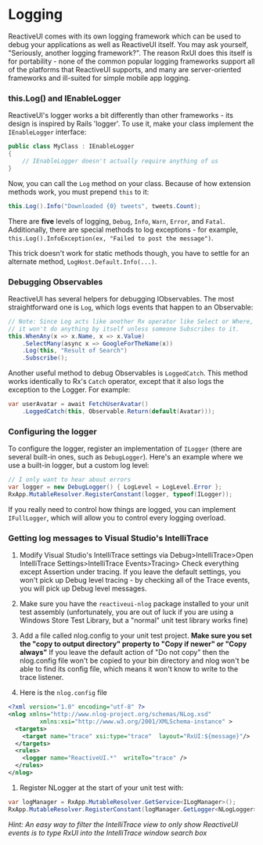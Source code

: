 # Logging

ReactiveUI comes with its own logging framework which can be used to debug
your applications as well as ReactiveUI itself. You may ask yourself,
"Seriously, another logging framework?". The reason RxUI does this itself is
for portability - none of the common popular logging frameworks support all of
the platforms that ReactiveUI supports, and many are server-oriented
frameworks and ill-suited for simple mobile app logging.

### this.Log() and IEnableLogger

ReactiveUI's logger works a bit differently than other frameworks - its
design is inspired by Rails 'logger'. To use it, make your class implement the
`IEnableLogger` interface:

```cs
public class MyClass : IEnableLogger
{
    // IEnableLogger doesn't actually require anything of us
}
```

Now, you can call the `Log` method on your class. Because of how extension
methods work, you must prepend `this` to it:

```cs
this.Log().Info("Downloaded {0} tweets", tweets.Count);
```

There are **five** levels of logging, `Debug`, `Info`, `Warn`, `Error`, and
`Fatal`. Additionally, there are special methods to log exceptions - for
example, `this.Log().InfoException(ex, "Failed to post the message")`.

This trick doesn't work for static methods though, you have to settle for an
alternate method, `LogHost.Default.Info(...)`.

### Debugging Observables

ReactiveUI has several helpers for debugging IObservables. The most
straightforward one is `Log`, which logs events that happen to an Observable:

```cs
// Note: Since Log acts like another Rx operator like Select or Where,
// it won't do anything by itself unless someone Subscribes to it.
this.WhenAny(x => x.Name, x => x.Value)
    .SelectMany(async x => GoogleForTheName(x))
    .Log(this, "Result of Search")
    .Subscribe();
```

Another useful method to debug Observables is `LoggedCatch`. This method works
identically to Rx's `Catch` operator, except that it also logs the exception
to the Logger. For example:

```cs
var userAvatar = await FetchUserAvatar()
    .LoggedCatch(this, Observable.Return(default(Avatar)));
```

### Configuring the logger

To configure the logger, register an implementation of `ILogger` (there are
several built-in ones, such as `DebugLogger`). Here's an example where we use
a built-in logger, but a custom log level:

```cs
// I only want to hear about errors
var logger = new DebugLogger() { LogLevel = LogLevel.Error };
RxApp.MutableResolver.RegisterConstant(logger, typeof(ILogger));
```

If you really need to control how things are logged, you can implement
`IFullLogger`, which will allow you to control every logging overload.

### Getting log messages to Visual Studio's IntelliTrace

1. Modify Visual Studio's IntelliTrace settings via Debug>IntelliTrace>Open
   IntelliTrace Settings>IntelliTrace Events>Tracing> Check everything except
   Assertion under tracing.  If you leave the default settings, you won't pick
   up Debug level tracing - by checking all of the Trace events, you will pick
   up Debug level messages.

1. Make sure you have the `reactiveui-nlog` package installed to your unit test
   assembly (unfortunately, you are out of luck if you are using a Windows
   Store Test Library, but a "normal" unit test library works fine)

1. Add a file called nlog.config to your unit test project.  __Make sure you
   set the "copy to output directory" property to "Copy if newer" or "Copy
   always"__  If you leave the default action of "Do not copy" then the
   nlog.config file won't be copied to your bin directory and nlog won't be
   able to find its config file, which means it won't know to write to the
   trace listener.

1. Here is the `nlog.config` file

```xml
<?xml version="1.0" encoding="utf-8" ?>
<nlog xmlns="http://www.nlog-project.org/schemas/NLog.xsd"
         xmlns:xsi="http://www.w3.org/2001/XMLSchema-instance" >
  <targets>
    <target name="trace" xsi:type="trace"  layout="RxUI:${message}"/>
  </targets>
  <rules>
    <logger name="ReactiveUI.*"  writeTo="trace" />
  </rules>
</nlog>
```

1. Register NLogger at the start of your unit test with:

``` cs
var logManager = RxApp.MutableResolver.GetService<ILogManager>();
RxApp.MutableResolver.RegisterConstant(logManager.GetLogger<NLogLogger>(),typeof(IFullLogger));
```

*Hint: An easy way to filter the IntelliTrace view to only show ReactiveUI
events is to type RxUI into the IntelliTrace window search box*

